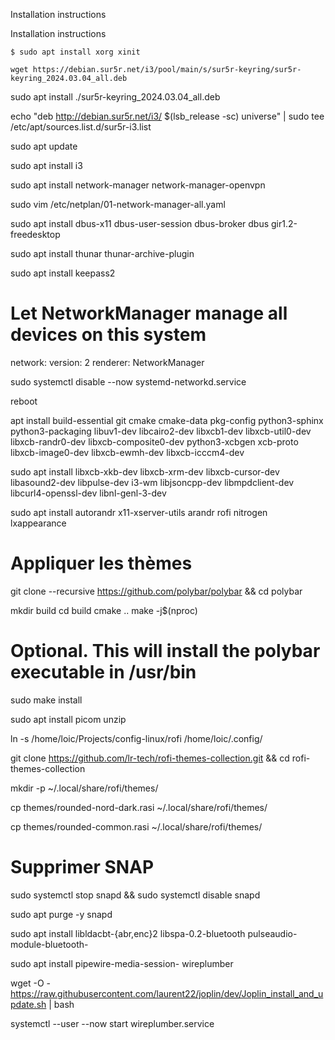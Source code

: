 Installation instructions

Installation instructions

`$ sudo apt install xorg xinit`

`wget https://debian.sur5r.net/i3/pool/main/s/sur5r-keyring/sur5r-keyring_2024.03.04_all.deb`

sudo apt install ./sur5r-keyring_2024.03.04_all.deb

echo "deb http://debian.sur5r.net/i3/ $(lsb_release -sc) universe" | sudo tee /etc/apt/sources.list.d/sur5r-i3.list

sudo apt update

sudo apt install i3

sudo apt install network-manager network-manager-openvpn

sudo vim /etc/netplan/01-network-manager-all.yaml

sudo apt install dbus-x11 dbus-user-session dbus-broker dbus gir1.2-freedesktop

sudo apt install thunar thunar-archive-plugin

sudo apt install keepass2

# Let NetworkManager manage all devices on this system
network:
  version: 2
  renderer: NetworkManager

sudo systemctl disable --now systemd-networkd.service

reboot

apt install build-essential git cmake cmake-data pkg-config python3-sphinx python3-packaging libuv1-dev libcairo2-dev libxcb1-dev libxcb-util0-dev libxcb-randr0-dev libxcb-composite0-dev python3-xcbgen xcb-proto libxcb-image0-dev libxcb-ewmh-dev libxcb-icccm4-dev

sudo apt install libxcb-xkb-dev libxcb-xrm-dev libxcb-cursor-dev libasound2-dev libpulse-dev i3-wm libjsoncpp-dev libmpdclient-dev libcurl4-openssl-dev libnl-genl-3-dev

sudo apt install autorandr x11-xserver-utils arandr rofi nitrogen lxappearance

# Appliquer les thèmes

git clone --recursive https://github.com/polybar/polybar && cd polybar


mkdir build
cd build
cmake ..
make -j$(nproc)
# Optional. This will install the polybar executable in /usr/bin
sudo make install

sudo apt install picom unzip

ln -s /home/loic/Projects/config-linux/rofi /home/loic/.config/

git clone https://github.com/lr-tech/rofi-themes-collection.git && cd rofi-themes-collection

mkdir -p ~/.local/share/rofi/themes/

cp themes/rounded-nord-dark.rasi ~/.local/share/rofi/themes/

cp themes/rounded-common.rasi ~/.local/share/rofi/themes/

# Supprimer SNAP

sudo systemctl stop snapd && sudo systemctl disable snapd

sudo apt purge -y snapd 

sudo apt install libldacbt-{abr,enc}2 libspa-0.2-bluetooth pulseaudio-module-bluetooth-

sudo apt install pipewire-media-session- wireplumber

wget -O - https://raw.githubusercontent.com/laurent22/joplin/dev/Joplin_install_and_update.sh | bash

systemctl --user --now start wireplumber.service